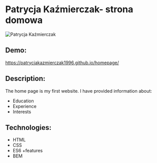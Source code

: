 # Patrycja  Kaźmierczak- strona domowa

![Patrycja Kaźmierczak](https://i.postimg.cc/WzrjG3Sq/patrycja.jpg)

## Demo:
https://patrycjakazmierczak1996.github.io/homepage/

##  Description:

The home page is my first website. I have provided information about:
- Education
- Experience
- Interests

## Technologies:

- HTML
- CSS
- ES6 +features
- BEM
